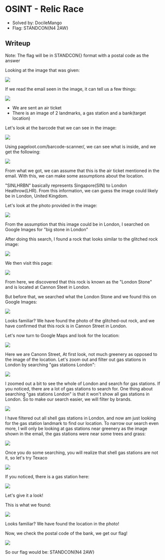 # OSINT - Relic Race
- Solved by: DocileMango
- Flag: STANDCON{N4 2AW}

## Writeup
Note: The flag will be in STANDCON{} format with a postal code as the answer

Looking at the image that was given:

![](./images/relic-race_0.png)

If we read the email seen in the image, it can tell us a few things:

![](./images/relic-race_1.png)

- We are sent an air ticket
- There is an image of 2 landmarks, a gas station and a bank(target location)

Let's look at the barcode that we can see in the image:

![](./images/relic-race_2.png)

Using pageloot.com/barcode-scanner/, we can see what is inside, and we get the following:

![](./images/relic-race_3.png)

From what we got, we can assume that this is the air ticket mentioned in the email.
With this, we can make some assumptions about the location.

"SINLHRBN" basically represents Singapore(SIN) to London Heathrow(LHR). From this information, we can guess the image could likely be in London, United Kingdom.

Let's look at the photo provided in the image:

![](./images/relic-race_4.png)

From the assumption that this image could be in London, I searched on Google Images for "big stone in London"

After doing this search, I found a rock that looks similar to the glitched rock image:

![](./images/relic-race_5.png)

We then visit this page:

![](./images/relic-race_6.png)

From here, we discovered that this rock is known as the "London Stone" and is located at Cannon Steet in London.

But before that, we searched what the London Stone and we found this on Google Images:

![](./images/relic-race_7.png)

Looks familiar? We have found the photo of the glitched-out rock, and we have confirmed that this rock is in Cannon Street in London.

Let's now turn to Google Maps and look for the location:

![](./images/relic-race_8.png)

Here we are Canonn Street, At first look, not much greenery as opposed to the image of the location. Let's zoom out and filter out gas stations in London by searching "gas stations London":

![](./images/relic-race_9.png)

I zoomed out a bit to see the whole of London and search for gas stations. If you noticed, there are a lot of gas stations to search for. One thing about searching "gas stations London" is that it won't show all gas stations in London. So to make our search easier, we will filter by brands.

![](./images/relic-race_10.png)

I have filtered out all shell gas stations in London, and now am just looking for the gas station landmark to find our location. To narrow our search even more, I will only be looking at gas stations near greenery as the image shown in the email, the gas stations were near some trees and grass:

![](./images/relic-race_11.png)

Once you do some searching, you will realize that shell gas stations are not it, so let's try Texaco

![](./images/relic-race_12.png)

If you noticed, there is a gas station here:

![](./images/relic-race_13.png)

Let's give it a look!

This is what we found:

![](./images/relic-race_14.png)

Looks familiar? We have found the location in the photo!

Now, we check the postal code of the bank, we get our flag!

![](./images/relic-race_15.png)

So our flag would be: STANDCON{N4 2AW}
